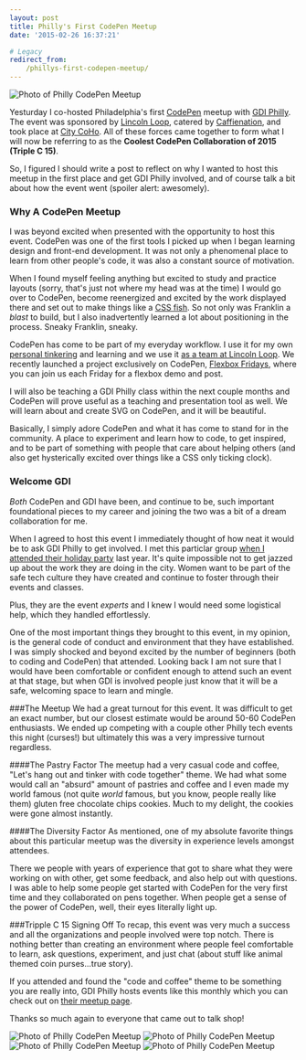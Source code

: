 ```yaml
---
layout: post
title: Philly's First CodePen Meetup
date: '2015-02-26 16:37:21'

# Legacy
redirect_from:
    /phillys-first-codepen-meetup/
---
```


![Photo of Philly CodePen Meetup](https://s3-us-west-2.amazonaws.com/s.cdpn.io/80625/meetup1.png)

Yesturday I co-hosted Philadelphia's first [CodePen](http://codepen.io/) meetup with [GDI Philly](http://www.meetup.com/Girl-Develop-It-Philadelphia/). The event was sponsored by [Lincoln Loop](https://lincolnloop.com/), catered by [Caffienation](http://caffeination.wix.com/caffeination), and took place at [City CoHo](http://citycoho.com/). All of these forces came together to form what I will now be referring to as the **Coolest CodePen Collaboration of 2015 (Triple C 15)**.

So, I figured I should write a post to reflect on why I wanted to host this meetup in the first place and get GDI Philly involved, and of course talk a bit about how the event went (spoiler alert: awesomely).

### Why A CodePen Meetup
I was beyond excited when presented with the opportunity to host this event. CodePen was one of the first tools I picked up when I began learning design and front-end development. It was not only a phenomenal place to learn from other people's code, it was also a constant source of motivation.

When I found myself feeling anything but excited to study and practice layouts (sorry, that's just not where my head was at the time) I would go over to CodePen, become reenergized and excited by the work displayed there and set out to make things like a [CSS fish](http://codepen.io/jonitrythall/pen/bivaG). So not only was Franklin a *blast* to build, but I also inadvertently learned a lot about positioning in the process. Sneaky Franklin, sneaky.  

CodePen has come to be part of my everyday workflow. I use it for my own [personal tinkering](http://codepen.io/jonitrythall/) and learning and we  use it [as a team at Lincoln Loop](http://codepen.io/team/lincolnloop/). We recently launched a project exclusively on CodePen, [Flexbox Fridays](http://codepen.io/team/lincolnloop/blog/flexboxfridays), where you can join us each Friday for a flexbox demo and post.  

I will also be teaching a GDI Philly class within the next couple months and CodePen will prove useful as a teaching and presentation tool as well. We will learn about and create SVG on CodePen, and it will be beautiful.

Basically, I simply adore CodePen and what it has come to stand for in the community. A place to experiment and learn how to code, to get inspired, and to be part of something with people that care about helping others (and also get hysterically excited over things like a CSS only ticking clock).

### Welcome GDI
*Both* CodePen and GDI have been, and continue to be, such important foundational pieces to my career and joining the two was a bit of a dream collaboration for me.

When I agreed to host this event I immediately thought of how neat it would be to ask GDI Philly to get involved. I met this particlar group [when I attended their holiday party](http://jonibologna.com/gdi-philly-holiday-party/) last year. It's quite impossible not to get jazzed up about the work they are doing in the city. Women want to be part of the safe tech culture they have created and continue to foster through their events and classes.

Plus, they are the event *experts* and I knew I would need some logistical help, which they handled effortlessly.

One of the most important things they brought to this event, in my opinion, is the general code of conduct and environment that they have established. I was simply shocked and beyond excited by the number of beginners (both to coding and CodePen) that attended. Looking back I am not sure that I would have been comfortable or confident enough to attend such an event at that stage, but when GDI is involved people just know that it will be a safe, welcoming space to learn and mingle.

###The Meetup
We had a great turnout for this event. It was difficult to get an exact number, but our closest estimate would be around 50-60 CodePen enthusiasts. We ended up competing with a couple other Philly tech events this night (curses!) but ultimately this was a very impressive turnout regardless.

####The Pastry Factor
The meetup had a very casual code and coffee, "Let's hang out and tinker with code together" theme. We had what some would call an "absurd" amount of pastries and coffee and I even made my world famous (not quite *world* famous, but you know, people really like them) gluten free chocolate chips cookies. Much to my delight, the cookies were gone almost instantly.

####The Diversity Factor
As mentioned, one of my absolute favorite things about this particular meetup was the diversity in experience levels amongst attendees.

There we people with years of experience that got to share what they were working on with other, get some feedback, and also help out with questions. I was able to help some people get started with CodePen for the very first time and they collaborated on pens together. When people get a sense of the power of CodePen, well, their eyes literally light up.

###Tripple C 15 Signing Off
To recap, this event was very much a success and all the organizations and people involved were top notch. There is nothing better than creating an environment where people feel comfortable to learn, ask questions, experiment, and just chat (about stuff like animal themed coin purses...true story).   

If you attended and found the "code and coffee" theme to be something you are really into, GDI Philly hosts events like this monthly which you can check out on [their meetup page](http://www.meetup.com/Girl-Develop-It-Philadelphia/).

Thanks so much again to everyone that came out to talk shop!

![Photo of Philly CodePen Meetup](https://s3-us-west-2.amazonaws.com/s.cdpn.io/80625/meetup2.png)
![Photo of Philly CodePen Meetup](https://s3-us-west-2.amazonaws.com/s.cdpn.io/80625/meetup3.jpg)
![Photo of Philly CodePen Meetup](https://s3-us-west-2.amazonaws.com/s.cdpn.io/80625/meetup5.jpg)
![Photo of Philly CodePen Meetup](https://s3-us-west-2.amazonaws.com/s.cdpn.io/80625/meetup4.jpg)
